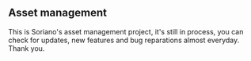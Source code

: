 ## Asset management
This is Soriano's asset management project, it's still in process, you can check for updates, new features and bug reparations almost everyday. Thank you.
